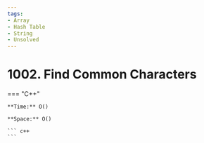 ```yaml
---
tags:
- Array
- Hash Table
- String
- Unsolved
---
```



# 1002. Find Common Characters

=== "C++"

    **Time:** O()

    **Space:** O()

    ``` c++
    ```